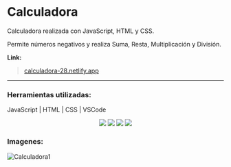 # Calculadora

Calculadora realizada con JavaScript, HTML y CSS.

Permite números negativos y realiza Suma, Resta, Multiplicación y División.

**Link:** 
> [calculadora-28.netlify.app](https://calculadora-28.netlify.app/)

---
### Herramientas utilizadas:
JavaScript | HTML | CSS | VSCode 

<div align="center">
<img src="https://img.shields.io/badge/JavaScript-323330?style=for-the-badge&logo=javascript&logoColor=F7DF1E" />

<img src="https://img.shields.io/badge/HTML5-E34F26?style=for-the-badge&logo=html5&logoColor=white" />

<img src="https://img.shields.io/badge/CSS3-1572B6?style=for-the-badge&logo=css3&logoColor=white" />

<img src="https://img.shields.io/badge/VSCode-0078D4?style=for-the-badge&logo=visual%20studio%20code&logoColor=white" />
</div

---
### Imagenes:

![Calculadora1](https://github.com/martinLisi82ORT/Calculadora/assets/111402719/b2b3f276-039e-4e2e-a51c-79c620a57a22)



